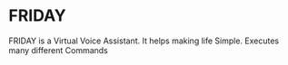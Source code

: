 # FRIDAY
FRIDAY is a Virtual Voice Assistant. It helps making life Simple. Executes many different Commands
